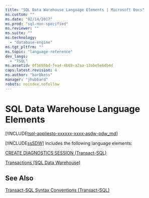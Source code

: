 ```yaml
---
title: "SQL Data Warehouse Language Elements | Microsoft Docs"
ms.custom: ""
ms.date: "02/14/2017"
ms.prod: "sql-non-specified"
ms.reviewer: ""
ms.suite: ""
ms.technology: 
  - "database-engine"
ms.tgt_pltfrm: ""
ms.topic: "language-reference"
dev_langs: 
  - "TSQL"
ms.assetid: 0f5655bd-fea4-4b69-a2aa-13abe5e6db4d
caps.latest.revision: 4
ms.author: "barbkess"
manager: "jhubbard"
robots: noindex,nofollow
---
```

# SQL Data Warehouse Language Elements
[!INCLUDE[tsql-appliesto-xxxxxx-xxxx-asdw-pdw_md](../a9retired/includes/tsql-appliesto-xxxxxx-xxxx-asdw-pdw-md.md)]

  [!INCLUDE[ssSDW](../a9retired/includes/sssdw-md.md)] includes the following language elements:  
  
 [CREATE DIAGNOSTICS SESSION &#40;Transact-SQL&#41;](../t-sql/language-elements/create-diagnostics-session-transact-sql.md)  
  
 [Transactions &#40;SQL Data Warehouse&#41;](../Topic/Transactions%20\(SQL%20Data%20Warehouse\).md)  
  
## See Also  
 [Transact-SQL Syntax Conventions &#40;Transact-SQL&#41;](../t-sql/language-elements/transact-sql-syntax-conventions-transact-sql.md)  
  
  